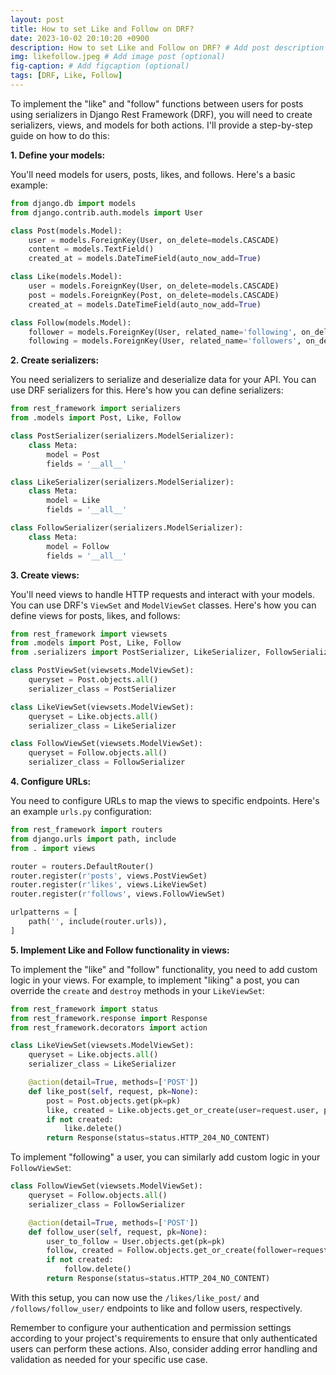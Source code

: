 ```yaml
---
layout: post
title: How to set Like and Follow on DRF?
date: 2023-10-02 20:10:20 +0900
description: How to set Like and Follow on DRF? # Add post description (optional)
img: likefollow.jpeg # Add image post (optional)
fig-caption: # Add figcaption (optional)
tags: [DRF, Like, Follow]
---
```


To implement the "like" and "follow" functions between users for posts using serializers in Django Rest Framework (DRF), you will need to create serializers, views, and models for both actions. I'll provide a step-by-step guide on how to do this:

**1. Define your models:**

You'll need models for users, posts, likes, and follows. Here's a basic example:

```python
from django.db import models
from django.contrib.auth.models import User

class Post(models.Model):
    user = models.ForeignKey(User, on_delete=models.CASCADE)
    content = models.TextField()
    created_at = models.DateTimeField(auto_now_add=True)

class Like(models.Model):
    user = models.ForeignKey(User, on_delete=models.CASCADE)
    post = models.ForeignKey(Post, on_delete=models.CASCADE)
    created_at = models.DateTimeField(auto_now_add=True)

class Follow(models.Model):
    follower = models.ForeignKey(User, related_name='following', on_delete=models.CASCADE)
    following = models.ForeignKey(User, related_name='followers', on_delete=models.CASCADE)
```

**2. Create serializers:**

You need serializers to serialize and deserialize data for your API. You can use DRF serializers for this. Here's how you can define serializers:

```python
from rest_framework import serializers
from .models import Post, Like, Follow

class PostSerializer(serializers.ModelSerializer):
    class Meta:
        model = Post
        fields = '__all__'

class LikeSerializer(serializers.ModelSerializer):
    class Meta:
        model = Like
        fields = '__all__'

class FollowSerializer(serializers.ModelSerializer):
    class Meta:
        model = Follow
        fields = '__all__'
```

**3. Create views:**

You'll need views to handle HTTP requests and interact with your models. You can use DRF's `ViewSet` and `ModelViewSet` classes. Here's how you can define views for posts, likes, and follows:

```python
from rest_framework import viewsets
from .models import Post, Like, Follow
from .serializers import PostSerializer, LikeSerializer, FollowSerializer

class PostViewSet(viewsets.ModelViewSet):
    queryset = Post.objects.all()
    serializer_class = PostSerializer

class LikeViewSet(viewsets.ModelViewSet):
    queryset = Like.objects.all()
    serializer_class = LikeSerializer

class FollowViewSet(viewsets.ModelViewSet):
    queryset = Follow.objects.all()
    serializer_class = FollowSerializer
```

**4. Configure URLs:**

You need to configure URLs to map the views to specific endpoints. Here's an example `urls.py` configuration:

```python
from rest_framework import routers
from django.urls import path, include
from . import views

router = routers.DefaultRouter()
router.register(r'posts', views.PostViewSet)
router.register(r'likes', views.LikeViewSet)
router.register(r'follows', views.FollowViewSet)

urlpatterns = [
    path('', include(router.urls)),
]
```

**5. Implement Like and Follow functionality in views:**

To implement the "like" and "follow" functionality, you need to add custom logic in your views. For example, to implement "liking" a post, you can override the `create` and `destroy` methods in your `LikeViewSet`:

```python
from rest_framework import status
from rest_framework.response import Response
from rest_framework.decorators import action

class LikeViewSet(viewsets.ModelViewSet):
    queryset = Like.objects.all()
    serializer_class = LikeSerializer

    @action(detail=True, methods=['POST'])
    def like_post(self, request, pk=None):
        post = Post.objects.get(pk=pk)
        like, created = Like.objects.get_or_create(user=request.user, post=post)
        if not created:
            like.delete()
        return Response(status=status.HTTP_204_NO_CONTENT)
```

To implement "following" a user, you can similarly add custom logic in your `FollowViewSet`:

```python
class FollowViewSet(viewsets.ModelViewSet):
    queryset = Follow.objects.all()
    serializer_class = FollowSerializer

    @action(detail=True, methods=['POST'])
    def follow_user(self, request, pk=None):
        user_to_follow = User.objects.get(pk=pk)
        follow, created = Follow.objects.get_or_create(follower=request.user, following=user_to_follow)
        if not created:
            follow.delete()
        return Response(status=status.HTTP_204_NO_CONTENT)
```

With this setup, you can now use the `/likes/like_post/` and `/follows/follow_user/` endpoints to like and follow users, respectively.

Remember to configure your authentication and permission settings according to your project's requirements to ensure that only authenticated users can perform these actions. Also, consider adding error handling and validation as needed for your specific use case.